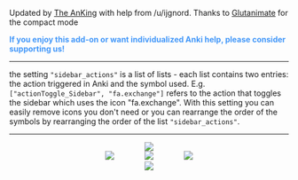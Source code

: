 Updated by [The AnKing](https://www.ankingmed.com) with help from /u/ijgnord. Thanks to [Glutanimate](https://www.glutanimate.com) for the compact mode

<div style="color: #4297F9;"><b>If you enjoy this add-on or want individualized Anki help, please consider supporting us!</b></div>

---

the setting `"sidebar_actions"` is a list of lists - each list contains two entries: the action triggered in Anki and the symbol used. E.g. `["actionToggle_Sidebar", "fa.exchange"]` refers to the action that toggles the sidebar which uses the icon "fa.exchange". With this setting you can easily remove icons you don't need or you can rearrange the order of the symbols by rearranging the order of the list `"sidebar_actions"`. 

---

<center><div style="vertical-align:middle;"><a href="https://www.theanking.com"><img src="/_addons/46611790/AnKing/TheAnKing.png"></a></div></center>

<center><a href="https://www.facebook.com/ankingmed"><img src="/_addons/46611790/AnKing/Facebook.jpg"></a>
&nbsp;&nbsp;&nbsp;&nbsp;&nbsp;&nbsp;&nbsp;&nbsp;&nbsp;&nbsp;&nbsp;&nbsp;&nbsp;<a href="https://www.instagram.com/ankingmed"><img src="/_addons/46611790/AnKing/Instagram.jpg"></a>
&nbsp;&nbsp;&nbsp;&nbsp;&nbsp;&nbsp;&nbsp;&nbsp;&nbsp;&nbsp;&nbsp;&nbsp;&nbsp;<a href="https://www.youtube.com/theanking"><img src="/_addons/46611790/AnKing/YouTube.jpg"></a></center>

<center><a href="https://www.patreon.com/ankingmed"><img src="/_addons/46611790/AnKing/Patreon.jpg"></a></center>
